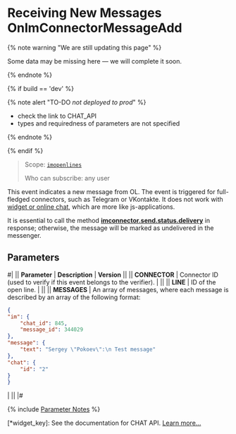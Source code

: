 # Receiving New Messages OnImConnectorMessageAdd

{% note warning "We are still updating this page" %}

Some data may be missing here — we will complete it soon.

{% endnote %}

{% if build == 'dev' %}

{% note alert "TO-DO _not deployed to prod_" %}

- check the link to CHAT_API
- types and requiredness of parameters are not specified

{% endnote %}

{% endif %}

> Scope: [`imopenlines`](../../../scopes/permissions.md)
>
> Who can subscribe: any user

This event indicates a new message from OL. The event is triggered for full-fledged connectors, such as Telegram or VKontakte. It does not work with [widget or online chat](*widget_key), which are more like js-applications.

It is essential to call the method [**imconnector.send.status.delivery**](../imconnector-send-status-delivery.md) in response; otherwise, the message will be marked as undelivered in the messenger.

## Parameters

#|
|| **Parameter** | **Description** | **Version** ||
|| **CONNECTOR** | Connector ID (used to verify if this event belongs to the verifier). | ||
|| **LINE** | ID of the open line. | ||
|| **MESSAGES** | An array of messages, where each message is described by an array of the following format:


```json
{
"im": {
    "chat_id": 845,
    "message_id": 344029
},
"message": {
    "text": "Sergey \"Pokoev\":\n Test message"
},
"chat": {
    "id": "2"
}
}
```
| ||
|#

{% include [Parameter Notes](../../../../_includes/required.md) %}

[*widget_key]: See the documentation for CHAT API. [Learn more...](../../../chats/index.md)